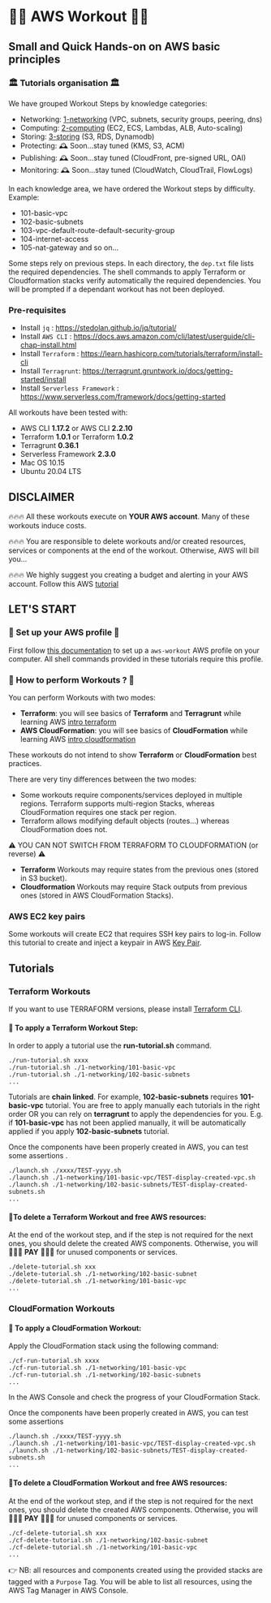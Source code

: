 # 👨‍🎓 AWS Workout 👨‍🎓
## Small and Quick Hands-on on AWS basic principles ##

### 🏛 Tutorials organisation 🏛 

We have grouped Workout Steps by knowledge categories:
- Networking: [1-networking](./1-networking)   (VPC, subnets, security groups, peering, dns)
- Computing: [2-computing](./2-computing)  (EC2, ECS, Lambdas, ALB, Auto-scaling)
- Storing: [3-storing](./3-storing)  (S3, RDS, Dynamodb)
- Protecting: 🕰 Soon...stay tuned (KMS, S3, ACM)
- Publishing: 🕰 Soon...stay tuned (CloudFront, pre-signed URL, OAI)
- Monitoring: 🕰 Soon...stay tuned (CloudWatch, CloudTrail, FlowLogs)

In each knowledge area, we have ordered the Workout steps by difficulty. Example:
- 101-basic-vpc
- 102-basic-subnets
- 103-vpc-default-route-default-security-group
- 104-internet-access
- 105-nat-gateway
and so on...

Some steps rely on previous steps. In each directory, the `dep.txt` file lists the required dependencies. 
The shell commands to apply Terraform or Cloudformation stacks verify automatically the required dependencies. 
You will be prompted if a dependant workout has not been deployed.

### Pre-requisites

- Install ``jq`` : https://stedolan.github.io/jq/tutorial/
- Install ``AWS CLI`` : https://docs.aws.amazon.com/cli/latest/userguide/cli-chap-install.html 
- Install ``Terraform`` : https://learn.hashicorp.com/tutorials/terraform/install-cli
- Install ``Terragrunt``:  https://terragrunt.gruntwork.io/docs/getting-started/install
- Install ``Serverless Framework`` : https://www.serverless.com/framework/docs/getting-started

All workouts have been tested with:
- AWS CLI **1.17.2** or AWS CLI **2.2.10**
- Terraform **1.0.1** or Terraform **1.0.2**
- Terragrunt **0.36.1**
- Serverless Framework **2.3.0**
- Mac OS 10.15
- Ubuntu 20.04 LTS

## DISCLAIMER 

🔥🔥🔥   All these workouts execute on **YOUR AWS account**. Many of these workouts induce costs.

🔥🔥🔥   You are responsible to delete workouts and/or created resources, services or components at the end of the workout.
Otherwise, AWS will bill you...

🔥🔥🔥   We highly suggest you creating a budget and alerting in your AWS account. Follow this AWS [tutorial](https://docs.aws.amazon.com/cost-management/latest/userguide/budgets-create.html)


## LET'S START
### 🚀 Set up your AWS profile 🚀 
First follow [this documentation](./doc/install-aws.md) to set up a `aws-workout` AWS profile on your computer.
All shell commands provided in these tutorials require this profile.

### 🚀 How to perform Workouts ? 🚀 

You can perform Workouts with two modes:
- **Terraform**: you will see basics of **Terraform** and **Terragrunt** while learning AWS [intro terraform](https://www.terraform.io/intro/index.html)
- **AWS CloudFormation**: you will see basics of **CloudFormation** while learning AWS [intro cloudformation](https://aws.amazon.com/fr/cloudformation/getting-started/)
  
These workouts do not intend to show **Terraform** or **CloudFormation** best practices. 

There are very tiny differences between the two modes:
- Some workouts require components/services deployed in multiple regions. Terraform supports multi-region Stacks, whereas CloudFormation requires one stack per region.
- Terraform allows modifying default objects (routes...) whereas CloudFormation does not.

⚠️ YOU CAN NOT SWITCH FROM TERRAFORM TO CLOUDFORMATION (or reverse) ⚠️
- **Terraform** Workouts may require states from the previous ones (stored in S3 bucket). 
- **Cloudformation** Workouts may require Stack outputs from previous ones (stored in AWS CloudFormation Stacks). ️

### AWS EC2 key pairs
Some workouts will create EC2 that requires SSH key pairs to log-in.
Follow this tutorial to create and inject a keypair in AWS [Key Pair](./doc/keypair.md).

## Tutorials
### Terraform Workouts 
If you want to use TERRAFORM versions, please install [Terraform CLI](./doc/install-terraform.md). 

#### 🚧 To apply a Terraform Workout Step:
In order to apply a tutorial use the **run-tutorial.sh** command.

```shell
./run-tutorial.sh xxxx
./run-tutorial.sh ./1-networking/101-basic-vpc
./run-tutorial.sh ./1-networking/102-basic-subnets
...
```

Tutorials are **chain linked**. For example, **102-basic-subnets** requires **101-basic-vpc** tutorial. 
You are free to apply manually each tutorials in the right order OR you can rely on **terragrunt** to apply the dependencies for you.
E.g. if **101-basic-vpc** has not been applied manually, it will be automatically applied if you apply **102-basic-subnets** tutorial.

Once the components have been properly created in AWS, you can test some assertions .

```shell
./launch.sh ./xxxx/TEST-yyyy.sh
./launch.sh ./1-networking/101-basic-vpc/TEST-display-created-vpc.sh
./launch.sh ./1-networking/102-basic-subnets/TEST-display-created-subnets.sh
...
```

#### 🧹To delete a Terraform Workout and free AWS resources:
At the end of the workout step, and if the step is not required for the next ones, you should delete the created AWS components.
Otherwise, you will 💸💸💸 **PAY** 💸💸💸 for unused components or services.
```shell
./delete-tutorial.sh xxx
./delete-tutorial.sh ./1-networking/102-basic-subnet
./delete-tutorial.sh ./1-networking/101-basic-vpc
...
```

### CloudFormation Workouts 

#### 🚧 To apply a CloudFormation Workout:
Apply the CloudFormation stack using the following command:
```shell
./cf-run-tutorial.sh xxxx
./cf-run-tutorial.sh ./1-networking/101-basic-vpc
./cf-run-tutorial.sh ./1-networking/102-basic-subnets
...
```

In the AWS Console and check the progress of your CloudFormation Stack.

Once the components have been properly created in AWS, you can test some assertions 

```shell
./launch.sh ./xxxx/TEST-yyyy.sh
./launch.sh ./1-networking/101-basic-vpc/TEST-display-created-vpc.sh
./launch.sh ./1-networking/102-basic-subnets/TEST-display-created-subnets.sh
...
```

#### 🧹To delete a CloudFormation Workout and free AWS resources:
At the end of the workout step, and if the step is not required for the next ones, you should delete the created AWS components.
Otherwise, you will 💸💸💸 **PAY** 💸💸💸 for unused components or services.
```shell
./cf-delete-tutorial.sh xxx
./cf-delete-tutorial.sh ./1-networking/102-basic-subnet
./cf-delete-tutorial.sh ./1-networking/101-basic-vpc
...
```


👉 NB: all resources and components created using the provided stacks are tagged with a `Purpose` Tag.
You will be able to list all resources, using the AWS Tag Manager in AWS Console.
